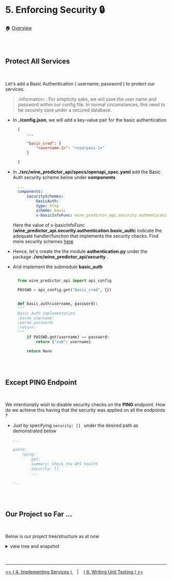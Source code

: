 # 5. Enforcing Security :lock:

:house: [Overview](../../README.md)

<br>
<br>

## Protect All Services  

<br>

Let's add a Basic Authentication ( username,  password ) to protect our services. 

> :information: : For simplicity sake, we will save the user name and password within our config file. In normal circumstances, this need to be securely save under a secured database.

- In **./config.json**, we will add a key-value pair  for the basic authentication 
  
  ```json
    {
        ...

        "basic_cred": {
            "<username-1>": "<userpass-1>"
        }

    }
  ```
- In **./src/wine_predictor_api/specs/openapi_spec.yaml** add the Basic Auth security scheme below under **components** 
  ```yaml
    ... 
    components:
        securitySchemes:
            basicAuth:
            type: http
            scheme: basic
            x-basicInfoFunc: wine_predictor_api.security.authentication.basic_auth
  ```

    Here the value of x-basicInfoFunc (**wine_predictor_api.security.authentication.basic_auth**) indicate the adequate handler/function that implements the security checks. Find more security schemes [here](https://swagger.io/docs/specification/authentication/)

- Hence, let's create the the module **authentication.py** under the package **./src/wine_predictor_api/security** .
- And implement the submodule **basic_auth** 
  ```python

    from wine_predictor_api import api_config

    PASSWD = api_config.get("basic_cred", {})


    def basic_auth(username, password):
    """
    Basic Auth implementation
    :param username:
    :param password:
    :return:
    """
        if PASSWD.get(username) == password:
            return {"sub": username}

        return None
  ``` 

<br>
<br>

## Except  PING Endpoint  

<br>

We  intentionally wish to disable security checks on the **PING** endpoint. How do we achieve this having that the security was applied on all the endpoints ? 

  - Just by specifying `security: [] ` under the desired path as demonstrated below 
    
    ```yaml 
    ...

    paths:
        /ping:
            get:
            summary: Check the API health
            security: []
            ...

    ...

    ```

<br>
<br>

## Our Project so Far ...

<br>


Below is our project tree/structure as at now 

<details>
  <summary>view tree and snapshot</summary>


```
.
│   
├── dataset
│   └── winequality.csv 
│
├── src
│   └── wine_predictor_api
│       ├── __init__.py
│       ├── security
│       │   ├── __init__.py
│       │   └── authentication.py
│       ├── services
│       │   ├── __init__.py
│       │   ├── healthcheck.py
│       │   ├── learner.py
│       │   └── predictor.py
│       └── specs
│           ├── __init__.py
│           └── openapi_spec.yaml
│
├── venv 
├── .gitignore
├── config.json
├── logging.yaml
├── requirements.txt
├── README.md  
└── VERSION 
```

> :camera: Find [here](https://github.com/beteko/wine-predictor-snapshots) the current state of the project as at now

</details>

<br>
<br>

---


[ << ( 4. Implementing Services ) ](../chapters/chapter_4.md#ping-service-implementation) &nbsp;&nbsp; |  &nbsp;&nbsp;  [ ( 6. Writing Unit Testing ) >>](../chapters/chapter_6.md#get-ready-for-testing) 